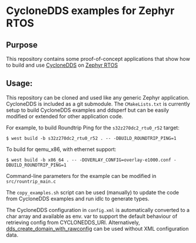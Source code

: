 # CycloneDDS examples for Zephyr RTOS

## Purpose
This repository contains some proof-of-concept applications that show how to build and use [CycloneDDS](https://github.com/eclipse-cyclonedds/cyclonedds) on [Zephyr RTOS](https://www.zephyrproject.org)

## Usage:
This repository can be cloned and used like any generic Zephyr application. CycloneDDS is included as a git submodule.
The `CMakeLists.txt` is currently setup to build CycloneDDS examples and ddsperf but can be easily modified or extended for other application code.

For example, to build Roundtrip Ping for the `s32z270dc2_rtu0_r52` target:
```
$ west build -b s32z270dc2_rtu0_r52 . -- -DBUILD_ROUNDTRIP_PING=1
```
To build for qemu_x86, with ethernet support:
```
$ west build -b x86_64 . -- -DOVERLAY_CONFIG=overlay-e1000.conf -DBUILD_ROUNDTRIP_PING=1
```
Command-line parameters for the example can be modified in `src/rountrip_main.c`

The `copy_examples.sh` script can be used (manually) to update the code from CycloneDDS examples and run idlc to generate types.

The CycloneDDS configuration in `config.xml` is automatically converted to a char array and available as env. var to support the default behaviour of retrieving config from CYCLONEDDS_URI.
Alternatively, [dds_create_domain_with_rawconfig](https://cyclonedds.io/docs/cyclonedds/latest/api/domain.html?#c.dds_create_domain_with_rawconfig) can be used without XML configuration data.
